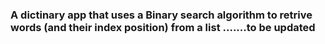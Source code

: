 <h3>A  dictinary app that uses a Binary search algorithm to retrive words (and their index position) from a list .......to be updated</h3> 
